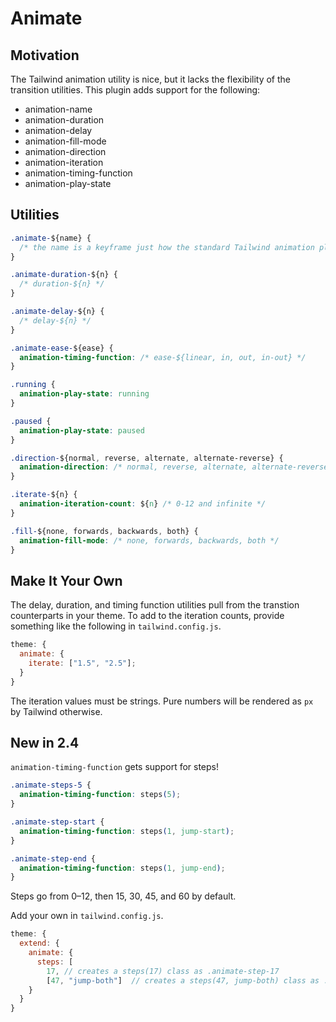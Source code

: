 # Animate

## Motivation

The Tailwind animation utility is nice, but it lacks the flexibility of the
transition utilities. This plugin adds support for the following:

- animation-name
- animation-duration
- animation-delay
- animation-fill-mode
- animation-direction
- animation-iteration
- animation-timing-function
- animation-play-state

## Utilities

```css
.animate-${name} {
  /* the name is a keyframe just how the standard Tailwind animation plugin requires */
}

.animate-duration-${n} {
  /* duration-${n} */
}

.animate-delay-${n} {
  /* delay-${n} */
}

.animate-ease-${ease} {
  animation-timing-function: /* ease-${linear, in, out, in-out} */
}

.running {
  animation-play-state: running
}

.paused {
  animation-play-state: paused
}

.direction-${normal, reverse, alternate, alternate-reverse} {
  animation-direction: /* normal, reverse, alternate, alternate-reverse */
}

.iterate-${n} {
  animation-iteration-count: ${n} /* 0-12 and infinite */
}

.fill-${none, forwards, backwards, both} {
  animation-fill-mode: /* none, forwards, backwards, both */
}
```

## Make It Your Own

The delay, duration, and timing function utilities pull from the transtion
counterparts in your theme. To add to the iteration counts, provide something
like the following in `tailwind.config.js`.

```javascript
theme: {
  animate: {
    iterate: ["1.5", "2.5"];
  }
}
```

The iteration values must be strings. Pure numbers will be rendered as `px` by
Tailwind otherwise.

## New in 2.4

`animation-timing-function` gets support for steps!

```css
.animate-steps-5 {
  animation-timing-function: steps(5);
}

.animate-step-start {
  animation-timing-function: steps(1, jump-start);
}

.animate-step-end {
  animation-timing-function: steps(1, jump-end);
}
```

Steps go from 0–12, then 15, 30, 45, and 60 by default.

Add your own in `tailwind.config.js`.

```javascript
theme: {
  extend: {
    animate: {
      steps: [
        17, // creates a steps(17) class as .animate-step-17
        [47, "jump-both"]  // creates a steps(47, jump-both) class as .animate-step-47-jump-both
    }
  }
}
```
